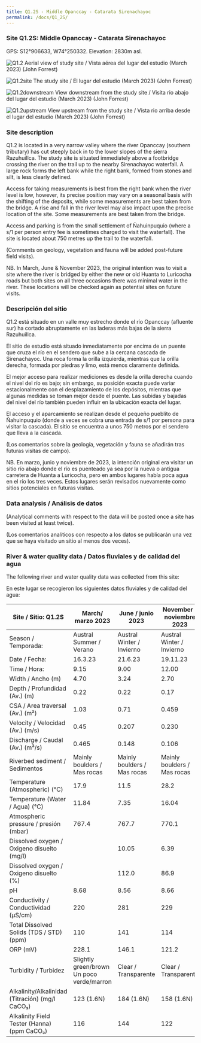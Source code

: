 ```yaml
---
title: Q1.2S - Middle Opanccay - Catarata Sirenachayoc
permalink: /docs/Q1_2S/
---
```



### Site Q1.2S: Middle Opanccay - Catarata Sirenachayoc

GPS: S12°906633, W74°250332. 
Elevation: 2830m asl.


![Q1.2](/assets/sites/Q1.2.jpg)
Aerial view of study site / Vista aérea del lugar del estudio (March 2023) (John Forrest)


![Q1.2site](/assets/sites/Q1.2site.jpg)
The study site / El lugar del estudio (March 2023) (John Forrest)


![Q1.2downstream](/assets/sites/Q1.2downstream.jpg)
View downstream from the study site / Visita rio abajo del lugar del estudio (March 2023) (John Forrest)


![Q1.2upstream](/assets/sites/Q1.2upstream.jpg)
View upstream from the study site / Vista rio arriba desde el lugar del estudio (March 2023) (John Forrest)


### Site description

Q1.2 is located in a very narrow valley where the river Opanccay (southern tributary) has cut steeply back in to the lower slopes of the sierra Razuhuillca. The study site is situated immediately above a footbridge crossing the river on the trail up to the nearby Sirenachayoc waterfall. A large rock forms the left bank while the right bank, formed from stones and silt, is less clearly defined.

Access for taking measurements is best from the right bank when the river level is low, however, its  precise position may vary on a seasonal basis with the shifting of the deposits, while some measurements are best taken from the bridge. A rise and fall in the river level may also impact upon the precise location of the site. Some measurements are best taken from the bridge.

Access and parking is from the small settlement of Ñahuinpuquio (where a s/1 per person entry fee is sometimes charged to visit the waterfall). The site is located about 750 metres up the trail to the waterfall.

(Comments on geology, vegetation and fauna will be added post-future field visits).

NB. In March, June & November 2023, the original intention was to visit a site where the river is bridged by either the new or old Huanta to Luricocha roads but both sites on all three occasions there was minimal water in the river. These locations will be checked again as potential sites on future visits.


### Descripción del sitio

Q1.2 está situado en un valle muy estrecho donde el río Opanccay (afluente sur) ha cortado abruptamente en las laderas más bajas de la sierra Razuhuillca. 

El sitio de estudio está situado inmediatamente por encima de un puente que cruza el río en el sendero que sube a la cercana cascada de Sirenachayoc. Una roca forma la orilla izquierda, mientras que la orilla derecha, formada por piedras y limo, está menos claramente definida.

El mejor acceso para realizar mediciones es desde la orilla derecha cuando el nivel del río es bajo; sin embargo, su posición exacta puede variar estacionalmente con el desplazamiento de los depósitos, mientras que algunas medidas se toman mejor desde el puente. Las subidas y bajadas del nivel del río también pueden influir en la ubicación exacta del lugar.

El acceso y el aparcamiento se realizan desde el pequeño pueblito de Ñahuinpuquio (donde a veces se cobra una entrada de s/1 por persona para visitar la cascada). El sitio se encuentra a unos 750 metros por el sendero que lleva a la cascada.

(Los comentarios sobre la geología, vegetación y fauna se añadirán tras futuras visitas de campo).

NB. En marzo, junio y noviembre de 2023, la intención original era visitar un sitio río abajo donde el río es puenteado ya sea por la nueva o antigua carretera de Huanta a Luricocha, pero en ambos lugares había poca agua en el río los tres veces. Estos lugares serán revisados nuevamente como sitios potenciales en futuras visitas.


### Data analysis / Análisis de datos

(Analytical comments with respect to the data will be posted once a site has been visited at least twice).

(Los comentarios analíticos con respecto a los datos se publicarán una vez que se haya visitado un sitio al menos dos veces).


### River & water quality data / Datos fluviales y de calidad del agua

The following river and water quality data was collected from this site:

En este lugar se recogieron los siguientes datos fluviales y de calidad del agua:

|     Site / Sitio: Q1.2S                                  |     March/ marzo 2023                               |     June / junio 2023              |     November / noviembre 2023      |
|----------------------------------------------------------|-----------------------------------------------------|------------------------------------|------------------------------------|
|     Season / Temporada:                                  |     Austral Summer / Verano                         |     Austral Winter / Invierno      |     Austral Winter / Invierno      |
|     Date / Fecha:                                        |     16.3.23                                         |     21.6.23                        |     19.11.23                       |
|     Time / Hora:                                         |     9.15                                            |     9.00                           |     12.00                          |
|     Width / Ancho (m)                                    |     4.70                                            |     3.24                           |     2.70                           |
|     Depth / Profundidad (Av.) (m)                        |     0.22                                            |     0.22                           |     0.17                           |
|     CSA / Area traversal (Av.) (m²)                      |     1.03                                            |     0.71                           |     0.459                          |
|     Velocity / Velocidad    (Av.) (m/s)                  |     0.45                                            |     0.207                          |     0.230                          |
|     Discharge / Caudal (Av.) (m³/s)                      |     0.465                                           |     0.148                          |     0.106                          |
|     Riverbed sediment / Sedimentos                       |     Mainly boulders / Mas  rocas                    |     Mainly boulders / Mas rocas    |     Mainly boulders / Mas rocas    |
|     Temperature (Atmospheric) (°C)                       |     17.9                                            |     11.5                           |     28.2                           |
|     Temperature (Water / Agua) (°C)                      |     11.84                                           |     7.35                           |     16.04                          |
|     Atmospheric pressure / presión (mbar)                |     767.4                                           |     767.7                          |     770.1                          |
|     Dissolved oxygen /   Oxigeno disuelto (mg/l)         |                                                     |     10.05                          |     6.39                           |
|     Dissolved oxygen / Oxigeno disuelto (%)              |                                                     |     112.0                          |     86.9                           |
|     pH                                                   |     8.68                                            |     8.56                           |     8.66                           |
|     Conductivity / Conductividad (µS/cm)                 |     220                                             |     281                            |     229                            |
|     Total Dissolved Solids (TDS / STD)  (ppm)            |     110                                             |     141                            |     114                            |
|     ORP (mV)                                             |     228.1                                           |     146.1                          |     121.2                          |
|     Turbidity / Turbidez                                 |     Slightly green/brown Un poco   verde/marron     |     Clear / Transparente           |     Clear / Transparente           |
|     Alkalinity/Alkalinidad   (Titración) (mg/l CaCO₃)    |     123 (1.6N)                                      |     184 (1.6N)                     |     158 (1.6N)                     |
|     Alkalinity Field Tester (Hanna) (ppm CaCO₃)          |     116                                             |     144                            |     122                            |


